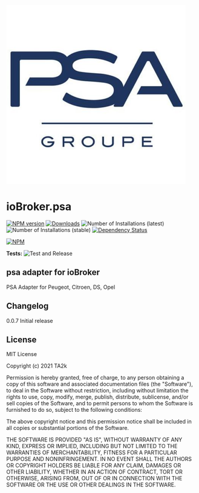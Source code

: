 ![Logo](admin/psa.png)
# ioBroker.psa

[![NPM version](https://img.shields.io/npm/v/iobroker.psa.svg)](https://www.npmjs.com/package/iobroker.psa)
[![Downloads](https://img.shields.io/npm/dm/iobroker.psa.svg)](https://www.npmjs.com/package/iobroker.psa)
![Number of Installations (latest)](https://iobroker.live/badges/psa-installed.svg)
![Number of Installations (stable)](https://iobroker.live/badges/psa-stable.svg)
[![Dependency Status](https://img.shields.io/david/TA2k/iobroker.psa.svg)](https://david-dm.org/TA2k/iobroker.psa)

[![NPM](https://nodei.co/npm/iobroker.psa.png?downloads=true)](https://nodei.co/npm/iobroker.psa/)

**Tests:** ![Test and Release](https://github.com/TA2k/ioBroker.psa/workflows/Test%20and%20Release/badge.svg)

## psa adapter for ioBroker

PSA Adapter for Peugeot, Citroen, DS, Opel

## Changelog

0.0.7 Initial release

## License

MIT License

Copyright (c) 2021 TA2k

Permission is hereby granted, free of charge, to any person obtaining a copy
of this software and associated documentation files (the "Software"), to deal
in the Software without restriction, including without limitation the rights
to use, copy, modify, merge, publish, distribute, sublicense, and/or sell
copies of the Software, and to permit persons to whom the Software is
furnished to do so, subject to the following conditions:

The above copyright notice and this permission notice shall be included in all
copies or substantial portions of the Software.

THE SOFTWARE IS PROVIDED "AS IS", WITHOUT WARRANTY OF ANY KIND, EXPRESS OR
IMPLIED, INCLUDING BUT NOT LIMITED TO THE WARRANTIES OF MERCHANTABILITY,
FITNESS FOR A PARTICULAR PURPOSE AND NONINFRINGEMENT. IN NO EVENT SHALL THE
AUTHORS OR COPYRIGHT HOLDERS BE LIABLE FOR ANY CLAIM, DAMAGES OR OTHER
LIABILITY, WHETHER IN AN ACTION OF CONTRACT, TORT OR OTHERWISE, ARISING FROM,
OUT OF OR IN CONNECTION WITH THE SOFTWARE OR THE USE OR OTHER DEALINGS IN THE
SOFTWARE.
